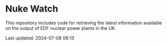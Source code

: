 # Nuke Watch

This repository includes code for retrieving the latest information available on the output of EDF nuclear power plants in the UK.

Last updated: 2024-07-08 06:13